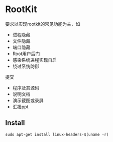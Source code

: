 # RootKit

要求以实现rootkit的常见功能为主，如

+ 进程隐藏
+ 文件隐藏
+ 端口隐藏
+ Root用户后门
+ 感染系统进程实现自启
+ 绕过系统防御

提交

+ 程序及其源码
+ 说明文档
+ 演示截图或录屏
+ 汇报ppt

## Install

```
sudo apt-get install linux-headers-$(uname -r)
```
